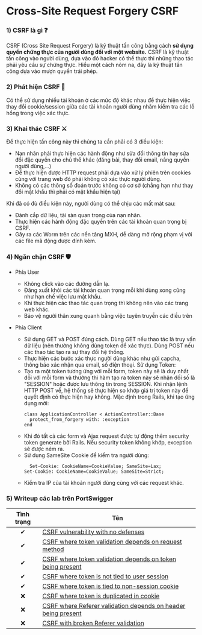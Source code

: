 # Cross-Site Request Forgery CSRF

### 1) CSRF là gì ❓
CSRF (Cross Site Request Forgery) là kỹ thuật tấn công bằng cách **sử dụng quyền chứng thực của người dùng đối với một website.** CSRF là kỹ thuật tấn công vào người dùng, dựa vào đó hacker có thể thực thi những thao tác phải yêu cầu sự chứng thực. Hiểu một cách nôm na, đây là kỹ thuật tấn công dựa vào mượn quyền trái phép.

### 2) Phát hiện CSRF 🔎
Có thể sử dụng nhiều tài khoản ở các mức độ khác nhau để thực hiện việc thay đổi cookie/session giữa các tài khoản người dùng nhằm kiểm tra các lỗ hổng trong việc xác thực.
  
### 3) Khai thác CSRF ⚔
Để thực hiện tấn công này thì chúng ta cần phải có 3 điều kiện:
  - Nạn nhân phải thực hiện các hành động như sửa đổi thông tin hay sửa đổi đặc quyền cho chủ thể khác (đăng bài, thay đổi email, nâng quyền người dùng,...)
  - Để thực hiện được HTTP request phải dựa vào xử lý phiên trên cookies cùng với trang web đó phải không có xác thực người dùng.
  - Không có các thông số đoán trước không có cơ sở (chẳng hạn như thay đổi mật khẩu thì phải có mật khẩu hiện tại)

Khi đã có đủ điều kiện này, người dùng có thể chịu các mất mát sau: 
  - Đánh cắp dữ liệu, tài sản quan trọng của nạn nhân.
  - Thực hiện các hành động đặc quyền trên các tài khoản quan trọng bị CSRF.
  - Gây ra các Worm trên các nền tảng MXH, dễ dàng mở rộng phạm vị với các file mã động được đính kèm.

### 4) Ngăn chặn CSRF 🛡
  * Phía User
    - Không click vào các đường dẫn lạ.
    - Đăng xuất khỏi các tài khoản quan trọng mỗi khi dùng xong cũng như hạn chế việc lưu mật khẩu.
    - Khi thực hiện các thao tác quan trọng thì không nên vào các trang web khác.
    - Bảo vệ người thân xung quanh bằng việc tuyên truyền các điều trên
    
  * Phía Client
    - Sử dụng GET và POST đúng cách. Dùng GET nếu thao tác là truy vấn dữ liệu (nên thường không dùng token để xác thực). Dùng POST nếu các thao tác tạo ra sự thay đổi hệ thống.
    - Thực hiện các bước xác thực người dùng khác như gửi capcha, thông báo xác nhận qua email, số điện thoại.
Sử dụng Token: 
    - Tạo ra một token tương ứng với mỗi form, token này sẽ là duy nhất đối với mỗi form và thường thì hàm tạo ra token này sẽ nhận đối số là "SESSION" hoặc được lưu thông tin trong SESSION. Khi nhận lệnh HTTP POST về, hệ thống sẽ thực hiện so khớp giá trị token này để quyết định có thực hiện hay không. Mặc định trong Rails, khi tạo ứng dụng mới:
      ```    
      class ApplicationController < ActionController::Base
        protect_from_forgery with: :exception
      end
      ```
    - Khi đó tất cả các form và Ajax request được tự động thêm security token generate bởi Rails. Nếu security token không khớp, exception sẽ được ném ra.
    - Sử dụng SameSite Cookie để kiểm tra người dùng:
      ```
        Set-Cookie: CookieName=CookieValue; SameSite=Lax;
      Set-Cookie: CookieName=CookieValue; SameSite=Strict;
      ```
    - Kiểm tra IP của tài khoản người dùng cùng với các request khác.

### 5) Writeup các lab trên PortSwigger

| Tình trạng | Tên |
|:-:|-|
| ✔ | [CSRF vulnerability with no defenses](https://github.com/C4T-cat/WriteUp_Port_Swigger/tree/main/Cross-Site%20Request%20Forgery%20(CSRF)/CSRF%20vulnerability%20with%20no%20defenses) |
| ✔ | [CSRF where token validation depends on request method](https://github.com/C4T-cat/WriteUp_Port_Swigger/tree/main/Cross-Site%20Request%20Forgery%20(CSRF)/CSRF%20where%20token%20validation%20depends%20on%20request%20method) |
| ✔ | [CSRF where token validation depends on token being present](https://github.com/C4T-cat/WriteUp_Port_Swigger/tree/main/Cross-Site%20Request%20Forgery%20(CSRF)/CSRF%20where%20Referer%20validation%20depends%20on%20header%20being%20present) |
| ✔ | [CSRF where token is not tied to user session](https://github.com/C4T-cat/WriteUp_Port_Swigger/tree/main/Cross-Site%20Request%20Forgery%20(CSRF)/CSRF%20where%20token%20is%20not%20tied%20to%20user%20session) |
| ✔ | [CSRF where token is tied to non-session cookie](https://github.com/C4T-cat/WriteUp_Port_Swigger/tree/main/Cross-Site%20Request%20Forgery%20(CSRF)/CSRF%20where%20token%20is%20tied%20to%20non-session%20cookie) |
| ❌ | [CSRF where token is duplicated in cookie](https://github.com/C4T-cat/WriteUp_Port_Swigger/tree/main/Cross-Site%20Request%20Forgery%20(CSRF)/CSRF%20where%20token%20is%20duplicated%20in%20cookie) |
| ❌ | [CSRF where Referer validation depends on header being present](https://github.com/C4T-cat/WriteUp_Port_Swigger/tree/main/Cross-Site%20Request%20Forgery%20(CSRF)/CSRF%20where%20token%20validation%20depends%20on%20token%20being%20present) |
| ❌ | [CSRF with broken Referer validation](https://github.com/C4T-cat/WriteUp_Port_Swigger/tree/main/Cross-Site%20Request%20Forgery%20(CSRF)/CSRF%20with%20broken%20Referer%20validation) |
